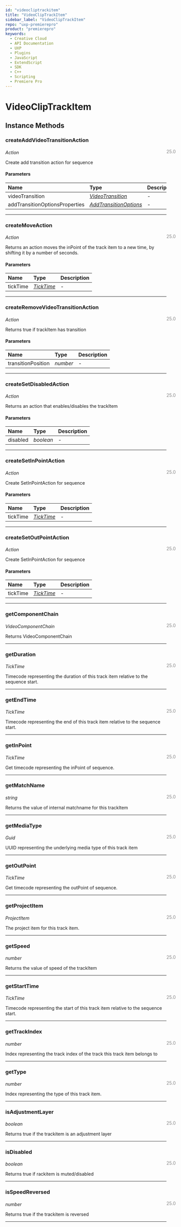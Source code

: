 ```yaml
---
id: "videocliptrackitem"
title: "VideoClipTrackItem"
sidebar_label: "VideoClipTrackItem"
repo: "uxp-premierepro"
product: "premierepro"
keywords:
  - Creative Cloud
  - API Documentation
  - UXP
  - Plugins
  - JavaScript
  - ExtendScript
  - SDK
  - C++
  - Scripting
  - Premiere Pro
---
```


# VideoClipTrackItem  

## Instance Methods

### createAddVideoTransitionAction

<span class="minversion" style="display: block; margin-bottom: -1em; margin-left: 36em; float:left; opacity:0.5;">25.0</span>

*Action*
  
Create add transition action for sequence

#### Parameters

| Name | Type | Description |
| :------ | :------ | :------ |
| videoTransition | [*VideoTransition*](/ppro_reference/classes/videotransition/) | - |
| addTransitionOptionsProperties | [*AddTransitionOptions*](/ppro_reference/classes/addtransitionoptions/) | - |

___

### createMoveAction

<span class="minversion" style="display: block; margin-bottom: -1em; margin-left: 36em; float:left; opacity:0.5;">25.0</span>

*Action*
  
Returns an action moves the inPoint of the track item to a new time, by shifting it by a number of seconds.

#### Parameters

| Name | Type | Description |
| :------ | :------ | :------ |
| tickTime | [*TickTime*](/ppro_reference/classes/ticktime/) | - |

___

### createRemoveVideoTransitionAction

<span class="minversion" style="display: block; margin-bottom: -1em; margin-left: 36em; float:left; opacity:0.5;">25.0</span>

*Action*
  
Returns true if trackItem has transition

#### Parameters

| Name | Type | Description |
| :------ | :------ | :------ |
| transitionPosition | *number* | - |

___

### createSetDisabledAction

<span class="minversion" style="display: block; margin-bottom: -1em; margin-left: 36em; float:left; opacity:0.5;">25.0</span>

*Action*
  
Returns an action that enables/disables the trackItem

#### Parameters

| Name | Type | Description |
| :------ | :------ | :------ |
| disabled | *boolean* | - |

___

### createSetInPointAction

<span class="minversion" style="display: block; margin-bottom: -1em; margin-left: 36em; float:left; opacity:0.5;">25.0</span>

*Action*
  
Create SetInPointAction for sequence

#### Parameters

| Name | Type | Description |
| :------ | :------ | :------ |
| tickTime | [*TickTime*](/ppro_reference/classes/ticktime/) | - |

___

### createSetOutPointAction

<span class="minversion" style="display: block; margin-bottom: -1em; margin-left: 36em; float:left; opacity:0.5;">25.0</span>

*Action*
  
Create SetInPointAction for sequence

#### Parameters

| Name | Type | Description |
| :------ | :------ | :------ |
| tickTime | [*TickTime*](/ppro_reference/classes/ticktime/) | - |

___

### getComponentChain

<span class="minversion" style="display: block; margin-bottom: -1em; margin-left: 36em; float:left; opacity:0.5;">25.0</span>

*VideoComponentChain*
  
Returns VideoComponentChain

___

### getDuration

<span class="minversion" style="display: block; margin-bottom: -1em; margin-left: 36em; float:left; opacity:0.5;">25.0</span>

*TickTime*
  
Timecode representing the duration of this track item relative to the sequence start.

___

### getEndTime

<span class="minversion" style="display: block; margin-bottom: -1em; margin-left: 36em; float:left; opacity:0.5;">25.0</span>

*TickTime*
  
Timecode representing the end of this track item relative to the sequence start.

___

### getInPoint

<span class="minversion" style="display: block; margin-bottom: -1em; margin-left: 36em; float:left; opacity:0.5;">25.0</span>

*TickTime*
  
Get timecode representing the inPoint of sequence.

___

### getMatchName

<span class="minversion" style="display: block; margin-bottom: -1em; margin-left: 36em; float:left; opacity:0.5;">25.0</span>

*string*
  
Returns the value of internal matchname for this trackItem

___

### getMediaType

<span class="minversion" style="display: block; margin-bottom: -1em; margin-left: 36em; float:left; opacity:0.5;">25.0</span>

*Guid*
  
UUID representing the underlying media type of this track item

___

### getOutPoint

<span class="minversion" style="display: block; margin-bottom: -1em; margin-left: 36em; float:left; opacity:0.5;">25.0</span>

*TickTime*
  
Get timecode representing the outPoint of sequence.

___

### getProjectItem

<span class="minversion" style="display: block; margin-bottom: -1em; margin-left: 36em; float:left; opacity:0.5;">25.0</span>

*ProjectItem*
  
The project item for this track item.

___

### getSpeed

<span class="minversion" style="display: block; margin-bottom: -1em; margin-left: 36em; float:left; opacity:0.5;">25.0</span>

*number*
  
Returns the value of speed of the trackItem

___

### getStartTime

<span class="minversion" style="display: block; margin-bottom: -1em; margin-left: 36em; float:left; opacity:0.5;">25.0</span>

*TickTime*
  
Timecode representing the start of this track item relative to the sequence start.

___

### getTrackIndex

<span class="minversion" style="display: block; margin-bottom: -1em; margin-left: 36em; float:left; opacity:0.5;">25.0</span>

*number*
  
Index representing the track index of the track this track item belongs to

___

### getType

<span class="minversion" style="display: block; margin-bottom: -1em; margin-left: 36em; float:left; opacity:0.5;">25.0</span>

*number*
  
Index representing the type of this track item.

___

### isAdjustmentLayer

<span class="minversion" style="display: block; margin-bottom: -1em; margin-left: 36em; float:left; opacity:0.5;">25.0</span>

*boolean*
  
Returns true if the trackitem is an adjustment layer

___

### isDisabled

<span class="minversion" style="display: block; margin-bottom: -1em; margin-left: 36em; float:left; opacity:0.5;">25.0</span>

*boolean*
  
Returns true if rackitem is muted/disabled

___

### isSpeedReversed

<span class="minversion" style="display: block; margin-bottom: -1em; margin-left: 36em; float:left; opacity:0.5;">25.0</span>

*number*
  
Returns true if the trackitem is reversed

___
